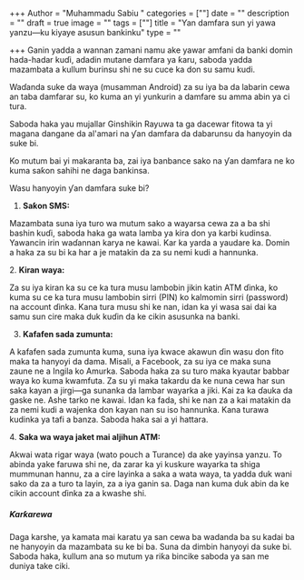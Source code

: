 +++
Author = "Muhammadu Sabiu "
categories = [""]
date = ""
description = ""
draft = true
image = ""
tags = [""]
title = "Ƴan damfara sun yi yawa yanzu—ku kiyaye asusun bankinku"
type = ""

+++
Ganin yadda a wannan zamani namu ake yawar amfani da banki domin hada-hadar kuɗi, adadin mutane damfara ya ƙaru, saboda yadda mazambata a kullum burinsu shi ne su cuce ka don su samu kudi.

Waɗanda suke da waya (musamman Android) za su iya ba da labarin cewa an taba damfarar su, ko kuma an yi yunkurin a damfare su amma abin ya ci tura.

Saboda haka yau mujallar Ginshikin Rayuwa ta ga dacewar fitowa ta yi magana dangane da al'amari na ƴan damfara da dabarunsu da hanyoyin da suke bi.

Ko mutum bai yi makaranta ba, zai iya banbance sako na ƴan damfara ne ko kuma saƙon sahihi ne daga bankinsa.

Wasu hanyoyin ƴan damfara suke bi?

1. **Saƙon SMS:**

Mazambata suna iya turo wa mutum sako a wayarsa cewa za a ba shi bashin kuɗi, saboda haka ga wata lamba ya kira don ya karbi kudinsa. Yawancin irin waɗannan karya ne kawai. Kar ka yarda a yaudare ka. Domin a haka za su bi ka har a je matakin da za su nemi kudi a hannunka. 

2\. **Kiran waya:**

Za su iya kiran ka su ce ka tura musu lambobin jikin katin ATM ɗinka, ko kuma su ce ka tura musu lambobin sirri (PIN) ko kalmomin sirri (password) na account ɗinka. Kana tura musu shi ke nan, idan ka yi wasa sai dai ka samu sun cire maka duk kuɗin da ke cikin asusunka na banki.

3. **Kafafen sada zumunta:**

A kafafen sada zumunta kuma, suna iya kwace akawun ɗin wasu don fito maka ta hanyoyi da dama. Misali, a Facebook, za su iya ce maka suna zaune ne a Ingila ko Amurka. Saboda haka za su turo maka kyautar babbar waya ko kuma kwamfuta. Za su yi maka takardu da ke nuna cewa har sun saka kayan a jirgi—ga sunanka da lambar wayarka a jiki. Kai za ka ɗauka da gaske ne. Ashe tarko ne kawai. Idan ka fada, shi ke nan za a kai matakin da za nemi kudi a wajenka don kayan nan su iso hannunka. Kana turawa kudinka ya tafi a banza. Saboda haka sai a yi hattara.

4\. **Saka wa waya jaket mai aljihun ATM:** 

Akwai wata rigar waya (wato pouch a Turance) da ake yayinsa yanzu. To abinda yake faruwa shi ne, da zarar ka yi kuskure wayarka ta shiga mummunan hannu, za a cire layinka a saka a wata waya, ta yadda duk wani sako da za a turo ta layin, za a iya ganin sa. Daga nan kuma duk abin da ke cikin account ɗinka za a kwashe shi.

##### Ƙarƙarewa

Daga karshe, ya kamata mai karatu ya san cewa ba wadanda ba su kadai ba ne hanyoyin da mazambata su ke bi ba. Suna da dimbin hanyoyi da suke bi. Saboda haka, kullum ana so mutum ya riƙa bincike saboda ya san me duniya take ciki.